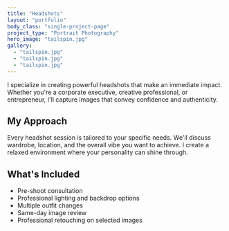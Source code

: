 ```yaml
---
title: "Headshots"
layout: "portfolio"
body_class: "single-project-page"
project_type: "Portrait Photography"
hero_image: "tailspin.jpg"
gallery:
  - "tailspin.jpg"
  - "tailspin.jpg"
  - "tailspin.jpg"
---
```


I specialize in creating powerful headshots that make an immediate impact. Whether you're a corporate executive, creative professional, or entrepreneur, I'll capture images that convey confidence and authenticity.

## My Approach

Every headshot session is tailored to your specific needs. We'll discuss wardrobe, location, and the overall vibe you want to achieve. I create a relaxed environment where your personality can shine through.

## What's Included

- Pre-shoot consultation
- Professional lighting and backdrop options
- Multiple outfit changes
- Same-day image review
- Professional retouching on selected images